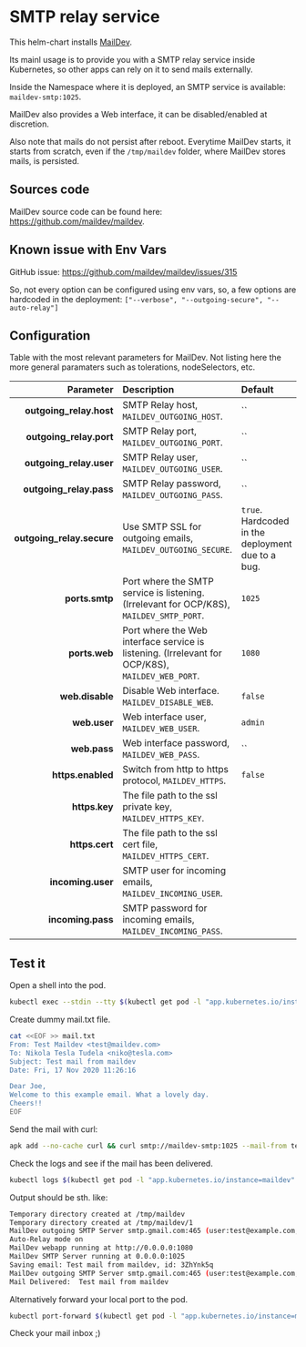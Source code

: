 # SMTP relay service

This helm-chart installs [MailDev](https://github.com/maildev/maildev).

Its mainl usage is to provide you with a SMTP relay service inside Kubernetes,
so other apps can rely on it to send mails externally.

Inside the Namespace where it is deployed, an SMTP service is available: `maildev-smtp:1025`.

MailDev also provides a Web interface, it can be disabled/enabled at discretion.

Also note that mails do not persist after reboot. Everytime MailDev starts, it starts from scratch,
even if the `/tmp/maildev` folder, where MailDev stores mails, is persisted.

## Sources code

MailDev source code can be found here: https://github.com/maildev/maildev.

## Known issue with Env Vars

GitHub issue: https://github.com/maildev/maildev/issues/315

So, not every option can be configured using env vars, so, a few options are hardcoded in the deployment:
`["--verbose", "--outgoing-secure", "--auto-relay"]`

## Configuration

Table with the most relevant parameters for MailDev.
Not listing here the more general paramaters such as tolerations, nodeSelectors, etc.

| Parameter                     | Description                                                                                       | Default                                     |
|------------------------------:|:--------------------------------------------------------------------------------------------------|:--------------------------------------------|
| **outgoing_relay.host**       | SMTP Relay host, `MAILDEV_OUTGOING_HOST`.                                                         | ``                                          |
| **outgoing_relay.port**       | SMTP Relay port, `MAILDEV_OUTGOING_PORT`.                                                         | ``                                          |
| **outgoing_relay.user**       | SMTP Relay user, `MAILDEV_OUTGOING_USER`.                                                         | ``                                          |
| **outgoing_relay.pass**       | SMTP Relay password, `MAILDEV_OUTGOING_PASS`.                                                     | ``                                          |
| **outgoing_relay.secure**     | Use SMTP SSL for outgoing emails, `MAILDEV_OUTGOING_SECURE`.                                      | `true`. Hardcoded in the deployment due to a bug. |
| **ports.smtp**                | Port where the SMTP service is listening. (Irrelevant for OCP/K8S), `MAILDEV_SMTP_PORT`.          | `1025`                                      |
| **ports.web**                 | Port where the Web interface service is listening. (Irrelevant for OCP/K8S), `MAILDEV_WEB_PORT`.  | `1080`                                      |
| **web.disable**               | Disable Web interface. `MAILDEV_DISABLE_WEB`.                                                     | `false`                                     |
| **web.user**                  | Web interface user, `MAILDEV_WEB_USER`.                                                           | `admin`                                     |
| **web.pass**                  | Web interface password, `MAILDEV_WEB_PASS`.                                                       | ``                                          |
| **https.enabled**             | Switch from http to https protocol, `MAILDEV_HTTPS`.                                              | `false`                                     |
| **https.key**                 | The file path to the ssl private key, `MAILDEV_HTTPS_KEY`.                                        |                                             |
| **https.cert**                | The file path to the ssl cert file, `MAILDEV_HTTPS_CERT`.                                         |                                             |
| **incoming.user**             | SMTP user for incoming emails, `MAILDEV_INCOMING_USER`.                                           |                                             |
| **incoming.pass**             | SMTP password for incoming emails, `MAILDEV_INCOMING_PASS`.                                       |                                             |

## Test it

Open a shell into the pod.
```bash
kubectl exec --stdin --tty $(kubectl get pod -l "app.kubernetes.io/instance=maildev" -o name) -- sh
```

Create dummy mail.txt file.
```bash
cat <<EOF >> mail.txt
From: Test Maildev <test@maildev.com>
To: Nikola Tesla Tudela <niko@tesla.com>
Subject: Test mail from maildev
Date: Fri, 17 Nov 2020 11:26:16

Dear Joe,
Welcome to this example email. What a lovely day.
Cheers!!
EOF
```

Send the mail with curl:
```bash
apk add --no-cache curl && curl smtp://maildev-smtp:1025 --mail-from test@maildev.com --mail-rcpt niko@tesla.com --upload-file ./mail.txt
```

Check the logs and see if the mail has been delivered.
```bash
kubectl logs $(kubectl get pod -l "app.kubernetes.io/instance=maildev" -o name)
```
Output should be sth. like:
```bash
Temporary directory created at /tmp/maildev
Temporary directory created at /tmp/maildev/1
MailDev outgoing SMTP Server smtp.gmail.com:465 (user:test@example.com, pass:******, secure:yes)
Auto-Relay mode on
MailDev webapp running at http://0.0.0.0:1080
MailDev SMTP Server running at 0.0.0.0:1025
Saving email: Test mail from maildev, id: 3ZhYnk5q
MailDev outgoing SMTP Server smtp.gmail.com:465 (user:test@example.com, pass:******, secure:yes)
Mail Delivered:  Test mail from maildev
```

Alternatively forward your local port to the pod.
```bash
kubectl port-forward $(kubectl get pod -l "app.kubernetes.io/instance=maildev" -o name) 1080
```

Check your mail inbox ;)
